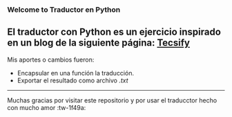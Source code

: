 ### Welcome to Traductor en Python
El traductor con Python es un ejercicio inspirado en un blog de la siguiente página:
[Tecsify](https://tecsify.com/blog/codigos/python-traductor/?fbclid=IwAR13E_6TCRRiisxk4cta-rrkOU3HjdO3iviJezCE_ewV_m7jnhlkKxI53g4 "Tecsify")
--------
Mis aportes o cambios fueron:
- Encapsular en una función la traducción.
- Exportar el resultado como archivo *.txt*
------
Muchas gracias por visitar este repositorio y por usar el traducctor hecho con mucho amor :tw-1f49a:


